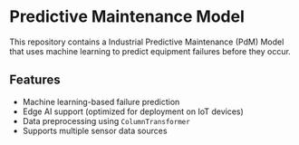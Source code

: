 # Predictive Maintenance Model

This repository contains a Industrial Predictive Maintenance (PdM) Model that uses machine learning to predict equipment failures before they occur. 

## Features
- Machine learning-based failure prediction
- Edge AI support (optimized for deployment on IoT devices)
- Data preprocessing using `ColumnTransformer`
- Supports multiple sensor data sources 
